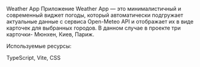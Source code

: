 Weather App
Приложение Weather App — это минималистичный и современный виджет погоды, который автоматически подгружает актуальные данные с сервиса Open-Meteo API и отображает их в виде карточек для выбранных городов. В данном случае в проекте три карточки- Мюнхен, Киев, Париж.

Используемые ресурсы:

TypeScript,
Vite,
CSS
